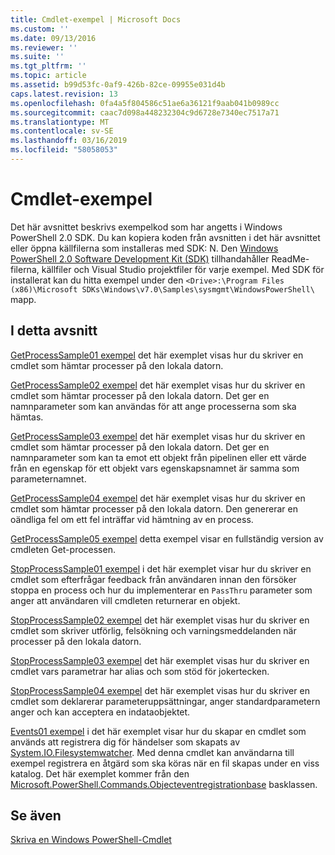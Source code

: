 ```yaml
---
title: Cmdlet-exempel | Microsoft Docs
ms.custom: ''
ms.date: 09/13/2016
ms.reviewer: ''
ms.suite: ''
ms.tgt_pltfrm: ''
ms.topic: article
ms.assetid: b99d53fc-0af9-426b-82ce-09955e031d4b
caps.latest.revision: 13
ms.openlocfilehash: 0fa4a5f804586c51ae6a36121f9aab041b0989cc
ms.sourcegitcommit: caac7d098a448232304c9d6728e7340ec7517a71
ms.translationtype: MT
ms.contentlocale: sv-SE
ms.lasthandoff: 03/16/2019
ms.locfileid: "58058053"
---
```

# <a name="cmdlet-samples"></a>Cmdlet-exempel

Det här avsnittet beskrivs exempelkod som har angetts i Windows PowerShell 2.0 SDK. Du kan kopiera koden från avsnitten i det här avsnittet eller öppna källfilerna som installeras med SDK: N. Den [Windows PowerShell 2.0 Software Development Kit (SDK)](https://www.microsoft.com/en-us/download/details.aspx?id=2560) tillhandahåller ReadMe-filerna, källfiler och Visual Studio projektfiler för varje exempel. Med SDK för installerat kan du hitta exempel under den `<Drive>:\Program Files (x86)\Microsoft SDKs\Windows\v7.0\Samples\sysmgmt\WindowsPowerShell\` mapp.

## <a name="in-this-section"></a>I detta avsnitt

[GetProcessSample01 exempel](./getprocesssample01-sample.md) det här exemplet visas hur du skriver en cmdlet som hämtar processer på den lokala datorn.

[GetProcessSample02 exempel](./getprocesssample02-sample.md) det här exemplet visas hur du skriver en cmdlet som hämtar processer på den lokala datorn. Det ger en namnparameter som kan användas för att ange processerna som ska hämtas.

[GetProcessSample03 exempel](./getprocesssample03-sample.md) det här exemplet visas hur du skriver en cmdlet som hämtar processer på den lokala datorn. Det ger en namnparameter som kan ta emot ett objekt från pipelinen eller ett värde från en egenskap för ett objekt vars egenskapsnamnet är samma som parameternamnet.

[GetProcessSample04 exempel](./getprocesssample04-sample.md) det här exemplet visas hur du skriver en cmdlet som hämtar processer på den lokala datorn. Den genererar en oändliga fel om ett fel inträffar vid hämtning av en process.

[GetProcessSample05 exempel](./getprocesssample05-sample.md) detta exempel visar en fullständig version av cmdleten Get-processen.

[StopProcessSample01 exempel](./stopprocesssample01-sample.md) i det här exemplet visar hur du skriver en cmdlet som efterfrågar feedback från användaren innan den försöker stoppa en process och hur du implementerar en `PassThru` parameter som anger att användaren vill cmdleten returnerar en objekt.

[StopProcessSample02 exempel](./stopprocesssample02-sample.md) det här exemplet visas hur du skriver en cmdlet som skriver utförlig, felsökning och varningsmeddelanden när processer på den lokala datorn.

[StopProcessSample03 exempel](./stopprocesssample03-sample.md) det här exemplet visas hur du skriver en cmdlet vars parametrar har alias och som stöd för jokertecken.

[StopProcessSample04 exempel](./stopprocesssample04-sample.md) det här exemplet visas hur du skriver en cmdlet som deklarerar parameteruppsättningar, anger standardparametern anger och kan acceptera en indataobjektet.

[Events01 exempel](./events01-sample.md) i det här exemplet visar hur du skapar en cmdlet som används att registrera dig för händelser som skapats av [System.IO.Filesystemwatcher](/dotnet/api/System.IO.FileSystemWatcher). Med denna cmdlet kan användarna till exempel registrera en åtgärd som ska köras när en fil skapas under en viss katalog. Det här exemplet kommer från den [Microsoft.PowerShell.Commands.Objecteventregistrationbase](/dotnet/api/Microsoft.PowerShell.Commands.ObjectEventRegistrationBase) basklassen.

## <a name="see-also"></a>Se även

[Skriva en Windows PowerShell-Cmdlet](./writing-a-windows-powershell-cmdlet.md)
